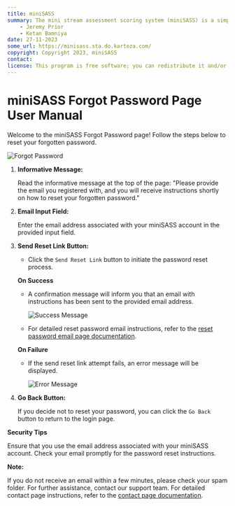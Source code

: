 ```yaml
---
title: miniSASS
summary: The mini stream assessment scoring system (miniSASS) is a simple and accessible citizen science tool for monitoring the water quality and health of stream and river systems. You collect a sample of aquatic macroinvertebrates (small, but large enough to see animals with no internal skeletons) from a site in a stream or river. The community of these aquatic macroinvertebrates present then tells you about the water quality and health of the stream or river based on the concept that different groups of aquatic macroinvertebrates have different tolerances and sensitivities to disturbance and pollution.
    - Jeremy Prior
    - Ketan Bamniya
date: 27-11-2023
some_url: https://minisass.sta.do.kartoza.com/
copyright: Copyright 2023, miniSASS
contact:
license: This program is free software; you can redistribute it and/or modify it under the terms of the GNU Affero General Public License as published by the Free Software Foundation; either version 3 of the License, or (at your option) any later version.
---
```


# miniSASS Forgot Password Page User Manual

Welcome to the miniSASS Forgot Password page! Follow the steps below to reset your forgotten password.

![Forgot Password](./img/forgot-password-1.png)

1. **Informative Message:**

    Read the informative message at the top of the page: "Please provide the email you registered with, and you will receive instructions shortly on how to reset your forgotten password."

2. **Email Input Field:**

    Enter the email address associated with your miniSASS account in the provided input field.

3. **Send Reset Link Button:**

    - Click the `Send Reset Link` button to initiate the password reset process.

    **On Success**
    - A confirmation message will inform you that an email with instructions has been sent to the provided email address.

        ![Success Message](./img/forgot-password-3.png)

    - For detailed reset password email instructions, refer to the [reset password email page documentation](./reset-password-email.md).

    **On Failure**
    - If the send reset link attempt fails, an error message will be displayed.

        ![Error Message](./img/forgot-password-2.png)

4. **Go Back Button:**

    If you decide not to reset your password, you can click the `Go Back` button to return to the login page.

**Security Tips**

Ensure that you use the email address associated with your miniSASS account.
Check your email promptly for the password reset instructions.

**Note:**

If you do not receive an email within a few minutes, please check your spam folder.
For further assistance, contact our support team. For detailed contact page instructions, refer to the [contact page documentation](../contact-us.md).
